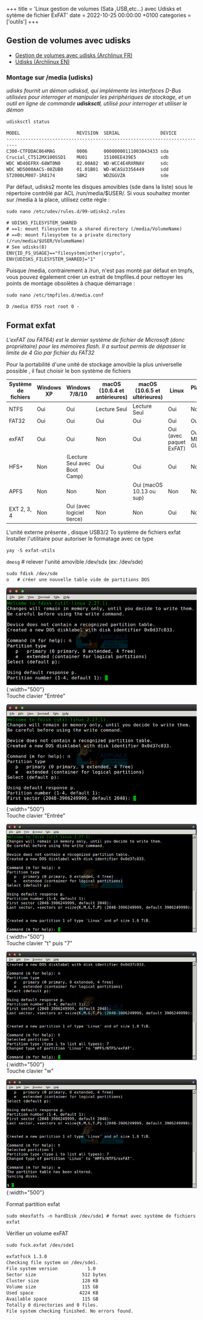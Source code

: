 +++
title = 'Linux gestion de volumes (Sata ,USB,etc...) avec Udisks et sytème de fichier ExFAT'
date = 2022-10-25 00:00:00 +0100
categories = ['outils']
+++
## Gestion de volumes avec udisks

* [Gestion de volumes avec udisks (Archlinux FR)](https://wiki.archlinux.fr/Gestion_de_volumes_avec_udisks)
* [Udisks (Archlinux EN)](https://wiki.archlinux.org/index.php/Udisks)

### Montage sur /media (udisks)

*udisks fournit un démon udisksd, qui implémente les interfaces D-Bus utilisées pour interroger et manipuler les périphériques de stockage, et un outil en ligne de commande **udisksctl**, utilisé pour interroger et utiliser le démon*

    udisksctl status

```
MODEL                     REVISION  SERIAL               DEVICE
--------------------------------------------------------------------------
C300-CTFDDAC064MAG        0006      00000000111003043433 sda     
Crucial_CT512MX100SSD1    MU01      15100EE439E5         sdb     
WDC WD40EFRX-68WT0N0      82.00A82  WD-WCC4E4RXRNAV      sdc     
WDC WD5000AACS-00ZUB0     01.01B01  WD-WCASU3356449      sdd     
ST2000LM007-1R8174        SBK2      WDZGGVZA             sde     
```

Par défaut, udisks2 monte les disques amovibles (sde dans la liste) sous le répertoire contrôlé par ACL /run/media/$USER/. Si vous souhaitez monter sur /media à la place, utilisez cette règle :

    sudo nano /etc/udev/rules.d/99-udisks2.rules

```
# UDISKS_FILESYSTEM_SHARED
# ==1: mount filesystem to a shared directory (/media/VolumeName)
# ==0: mount filesystem to a private directory (/run/media/$USER/VolumeName)
# See udisks(8)
ENV{ID_FS_USAGE}=="filesystem|other|crypto", ENV{UDISKS_FILESYSTEM_SHARED}="1"
```

Puisque /media, contrairement à /run, n'est pas monté par défaut en tmpfs, vous pouvez également créer un extrait de tmpfiles.d pour nettoyer les points de montage obsolètes à chaque démarrage :

    sudo nano /etc/tmpfiles.d/media.conf

```
D /media 0755 root root 0 -
```

## Format exfat

*L'exFAT (ou FAT64) est le dernier système de fichier de Microsoft (donc propriétaire) pour les mémoires flash.
Il a surtout permis de dépasser la limite de 4 Gio par fichier du FAT32*

Pour la portabilité d'une unité de stockage amovible la plus universelle possible , il faut choisir le bon système de fichiers

Système de fichiers |Windows XP |Windows 7/8/10 |macOS (10.6.4 et antérieures) |macOS (10.6.5 et ultérieures) |Linux |Playstation 4 |Xbox 360/One
------|----|----|----------|----------|----|---|------
NTFS  |Oui |Oui |Lecture Seul |Lecture Seul |Oui |Non |Non/Oui
FAT32 |Oui |Oui |Oui |Oui |Oui |Oui |Oui/Oui
exFAT |Oui |Oui |Non |Oui |Oui (avec paquet ExFAT) |Oui (avec MBR, pas GUID) |Non/Oui
HFS+ |Non |(Lecture Seul avec Boot Camp) |Oui |Oui |Oui |Non |Oui
APFS |Non |Non |Non |Oui (macOS 10.13 ou sup) |Non |Non |Non
EXT 2, 3, 4 |Non |Oui (avec logiciel tierce) |Non |Non |Oui |Non |Oui

L'unité externe présente , disque USB3/2 To système de fichiers exfat   
Installer l'utilitaire pour autoriser le formatage avec ce type

    yay -S exfat-utils

`dmesg` # relever l'unité amovible /dev/sdx (ex: /dev/sde)  

    sudo fdisk /dev/sde
    o   # créer une nouvelle table vide de partitions DOS

![](Format-a-Drive-as-exFAT-on-Linux-2.png){:width="500"}  
Touche clavier "Entrée"  

![](Format-a-Drive-as-exFAT-on-Linux-3.png){:width="500"}  
Touche clavier "Entrée"  

![](Format-a-Drive-as-exFAT-on-Linux-4.png){:width="500"}  
Touche clavier "t" puis "7" 

![](Format-a-Drive-as-exFAT-on-Linux-5.png){:width="500"}  
Touche clavier "w"  

![](Format-a-Drive-as-exFAT-on-Linux-6.png){:width="500"}  

Format partition exfat

    sudo mkexfatfs -n hardDisk /dev/sde1 # format avec système de fichiers exfat

Vérifier un volume exFAT

    sudo fsck.exfat /dev/sde1

```
exfatfsck 1.3.0
Checking file system on /dev/sde1.
File system version           1.0
Sector size                 512 bytes
Cluster size                128 KB
Volume size                 115 GB
Used space                 4224 KB
Available space             115 GB
Totally 0 directories and 0 files.
File system checking finished. No errors found.
```


